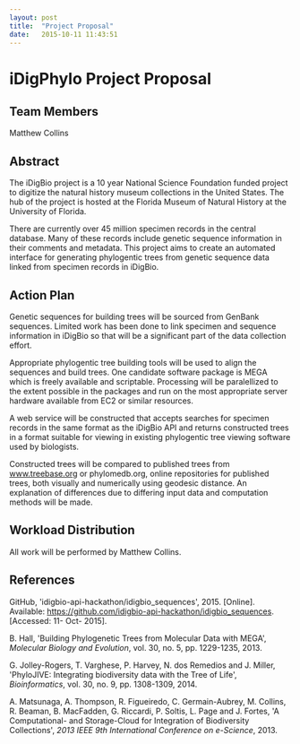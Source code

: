 ```yaml
---
layout: post
title:  "Project Proposal"
date:   2015-10-11 11:43:51
---
```


# iDigPhylo Project Proposal

## Team Members

Matthew Collins

## Abstract

The iDigBio project is a 10 year National Science Foundation funded project to
digitize the natural history museum collections in the United States. The hub
of the project is hosted at the Florida Museum of Natural History at the
University of Florida.

There are currently over 45 million specimen records in the central database.
Many of these records include genetic sequence information in their comments
and metadata. This project aims to create 
an automated interface for generating phylogentic trees from genetic sequence 
data linked from specimen records in iDigBio. 

## Action Plan

Genetic sequences for building trees will be sourced from GenBank sequences.
Limited work has been done to link specimen and sequence information in iDigBio
so that will be a significant part of the data collection effort.

Appropriate phylogentic tree building tools will be used to align the sequences
and build trees. One candidate software package is MEGA which is freely available
and scriptable. Processing will be paralellized to the extent possible in the
packages and run on the most appropriate server hardware available from EC2 or
similar resources.

A web service will be constructed that accepts searches for specimen records in
the same format as the iDigBio API and returns constructed trees in a format 
suitable for viewing in existing phylogentic tree viewing software used by 
biologists.

Constructed trees will be compared to published trees from www.treebase.org or
phylomedb.org, online repositories for published trees, both visually and 
numerically using  geodesic distance. An explanation of differences due to 
differing input data and computation methods will be made.

## Workload Distribution

All work will be performed by Matthew Collins.

## References

GitHub, 'idigbio-api-hackathon/idigbio_sequences', 2015. [Online]. Available: https://github.com/idigbio-api-hackathon/idigbio_sequences. [Accessed: 11- Oct- 2015].

B. Hall, 'Building Phylogenetic Trees from Molecular Data with MEGA', *Molecular Biology and Evolution*, vol. 30, no. 5, pp. 1229-1235, 2013.

G. Jolley-Rogers, T. Varghese, P. Harvey, N. dos Remedios and J. Miller, 'PhyloJIVE: Integrating biodiversity data with the Tree of Life', *Bioinformatics*, vol. 30, no. 9, pp. 1308-1309, 2014.

A. Matsunaga, A. Thompson, R. Figueiredo, C. Germain-Aubrey, M. Collins, R. Beaman, B. MacFadden, G. Riccardi, P. Soltis, L. Page and J. Fortes, 'A Computational- and Storage-Cloud for Integration of Biodiversity Collections', *2013 IEEE 9th International Conference on e-Science*, 2013.

